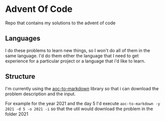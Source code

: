 # Advent Of Code

Repo that contains my solutions to the advent of code

## Languages
I do these problems to learn new things, so I won't do all of them in the same language. I'd do them either the language
that I need to get experience for a particular project or a language that i'd like to learn.

## Structure
I'm currently using the [aoc-to-markdown](https://github.com/antonio-ramadas/aoc-to-markdown) library so that i can download the problem description and the input. 

For example for the year 2021 and the day 5 I'd execute `aoc-to-markdown -y 2021 -d 5 -o 2021 -i` so that the util would download the problem in the folder 2021
